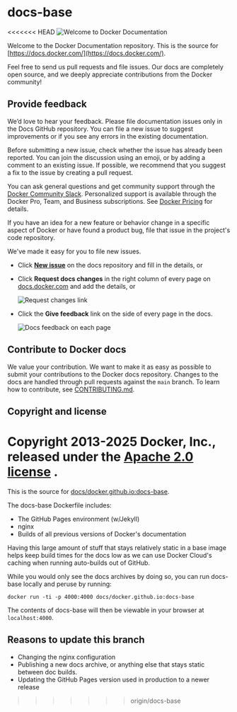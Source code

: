 # docs-base

<<<<<<< HEAD
<img src="static/assets/images/docker-docs.png" alt="Welcome to Docker Documentation" style="max-width: 50%;">

Welcome to the Docker Documentation repository. This is the source for
[https://docs.docker.com/](https://docs.docker.com/).

Feel free to send us pull requests and file issues. Our docs are completely
open source, and we deeply appreciate contributions from the Docker community!

## Provide feedback

We’d love to hear your feedback. Please file documentation issues only in the
Docs GitHub repository. You can file a new issue to suggest improvements or if
you see any errors in the existing documentation.

Before submitting a new issue, check whether the issue has already been
reported. You can join the discussion using an emoji, or by adding a comment to
an existing issue. If possible, we recommend that you suggest a fix to the issue
by creating a pull request.

You can ask general questions and get community support through the [Docker
Community Slack](https://dockr.ly/comm-slack). Personalized support is available
through the Docker Pro, Team, and Business subscriptions. See [Docker
Pricing](https://www.docker.com/pricing) for details.

If you have an idea for a new feature or behavior change in a specific aspect of
Docker or have found a product bug, file that issue in the project's code
repository.

We've made it easy for you to file new issues.

- Click **[New issue](https://github.com/docker/docs/issues/new)** on the docs repository and fill in the details, or
- Click **Request docs changes** in the right column of every page on
  [docs.docker.com](https://docs.docker.com/) and add the details, or

  ![Request changes link](/static/assets/images/docs-site-feedback.png)

- Click the **Give feedback** link on the side of every page in the docs.

  ![Docs feedback on each page](/static/assets/images/feedback-widget.png)

## Contribute to Docker docs

We value your contribution. We want to make it as easy as possible to submit
your contributions to the Docker docs repository. Changes to the docs are
handled through pull requests against the `main` branch. To learn how to
contribute, see [CONTRIBUTING.md](CONTRIBUTING.md).

## Copyright and license

Copyright 2013-2025 Docker, Inc., released under the <a href="https://github.com/docker/docs/blob/main/LICENSE">Apache 2.0 license</a> .
=======
This is the source for [docs/docker.github.io:docs-base](https://hub.docker.com/r/docs/docker.github.io/tags/).

The docs-base Dockerfile includes:

- The GitHub Pages environment (w/Jekyll)
- nginx
- Builds of all previous versions of Docker's documentation

Having this large amount of stuff that stays relatively static in a base image
helps keep build times for the docs low as we can use Docker Cloud's caching
when running auto-builds out of GitHub.

While you would only see the docs archives by doing so, you can run docs-base
locally and peruse by running:

```
docker run -ti -p 4000:4000 docs/docker.github.io:docs-base
```

The contents of docs-base will then be viewable in your browser at
`localhost:4000`.

## Reasons to update this branch

- Changing the nginx configuration
- Publishing a new docs archive, or anything else that stays static between
  doc builds.
- Updating the GitHub Pages version used in production to a newer release
>>>>>>> origin/docs-base
